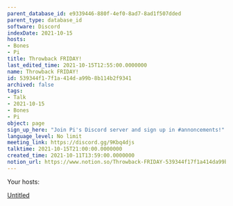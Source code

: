 ```yaml
---
parent_database_id: e9339446-880f-4ef0-8ad7-8ad1f507dded
parent_type: database_id
software: Discord
indexDate: 2021-10-15
hosts:
- Bones
- Pi
title: Throwback FRIDAY!
last_edited_time: 2021-10-15T12:55:00.0000000
name: Throwback FRIDAY!
id: 539344f1-7f1a-414d-a99b-8b114b2f9341
archived: false
tags:
- Talk
- 2021-10-15
- Bones
- Pi
object: page
sign_up_here: "Join Pi's Discord server and sign up in #annoncements!"
language_level: No limit
meeting_link: https://discord.gg/9Kbq4djs
talktime: 2021-10-15T21:00:00.0000000
created_time: 2021-10-11T13:59:00.0000000
notion_url: https://www.notion.so/Throwback-FRIDAY-539344f17f1a414da99b8b114b2f9341
---
```




Your hosts:

[Untitled](https://www.notion.so/482e61b02b9c4456b2b4fe86bb7544c6)   





